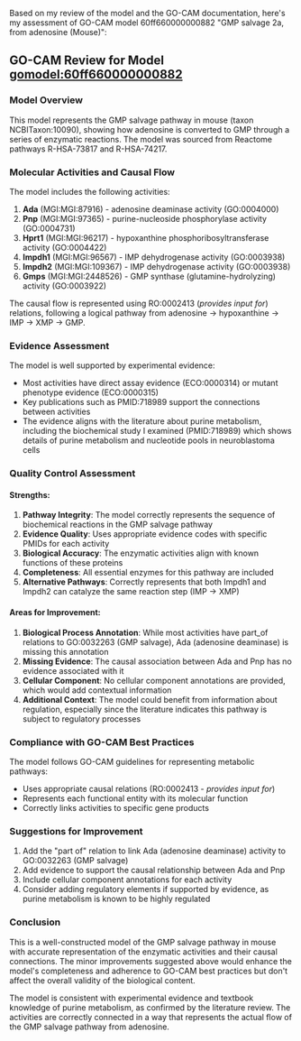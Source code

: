 Based on my review of the model and the GO-CAM documentation, here's my assessment of GO-CAM model 60ff660000000882 "GMP salvage 2a, from adenosine (Mouse)":

## GO-CAM Review for Model [gomodel:60ff660000000882](https://bioregistry.io/go.model:60ff660000000882)

### Model Overview
This model represents the GMP salvage pathway in mouse (taxon NCBITaxon:10090), showing how adenosine is converted to GMP through a series of enzymatic reactions. The model was sourced from Reactome pathways R-HSA-73817 and R-HSA-74217.

### Molecular Activities and Causal Flow
The model includes the following activities:
1. **Ada** (MGI:MGI:87916) - adenosine deaminase activity (GO:0004000)
2. **Pnp** (MGI:MGI:97365) - purine-nucleoside phosphorylase activity (GO:0004731)
3. **Hprt1** (MGI:MGI:96217) - hypoxanthine phosphoribosyltransferase activity (GO:0004422)
4. **Impdh1** (MGI:MGI:96567) - IMP dehydrogenase activity (GO:0003938)
5. **Impdh2** (MGI:MGI:109367) - IMP dehydrogenase activity (GO:0003938)
6. **Gmps** (MGI:MGI:2448526) - GMP synthase (glutamine-hydrolyzing) activity (GO:0003922)

The causal flow is represented using RO:0002413 (*provides input for*) relations, following a logical pathway from adenosine → hypoxanthine → IMP → XMP → GMP.

### Evidence Assessment
The model is well supported by experimental evidence:
- Most activities have direct assay evidence (ECO:0000314) or mutant phenotype evidence (ECO:0000315)
- Key publications such as PMID:718989 support the connections between activities
- The evidence aligns with the literature about purine metabolism, including the biochemical study I examined (PMID:718989) which shows details of purine metabolism and nucleotide pools in neuroblastoma cells

### Quality Control Assessment

#### Strengths:
1. **Pathway Integrity**: The model correctly represents the sequence of biochemical reactions in the GMP salvage pathway
2. **Evidence Quality**: Uses appropriate evidence codes with specific PMIDs for each activity
3. **Biological Accuracy**: The enzymatic activities align with known functions of these proteins
4. **Completeness**: All essential enzymes for this pathway are included
5. **Alternative Pathways**: Correctly represents that both Impdh1 and Impdh2 can catalyze the same reaction step (IMP → XMP)

#### Areas for Improvement:
1. **Biological Process Annotation**: While most activities have part_of relations to GO:0032263 (GMP salvage), Ada (adenosine deaminase) is missing this annotation
2. **Missing Evidence**: The causal association between Ada and Pnp has no evidence associated with it
3. **Cellular Component**: No cellular component annotations are provided, which would add contextual information
4. **Additional Context**: The model could benefit from information about regulation, especially since the literature indicates this pathway is subject to regulatory processes

### Compliance with GO-CAM Best Practices
The model follows GO-CAM guidelines for representing metabolic pathways:
- Uses appropriate causal relations (RO:0002413 - *provides input for*)
- Represents each functional entity with its molecular function
- Correctly links activities to specific gene products

### Suggestions for Improvement
1. Add the "part of" relation to link Ada (adenosine deaminase) activity to GO:0032263 (GMP salvage)
2. Add evidence to support the causal relationship between Ada and Pnp
3. Include cellular component annotations for each activity
4. Consider adding regulatory elements if supported by evidence, as purine metabolism is known to be highly regulated

### Conclusion
This is a well-constructed model of the GMP salvage pathway in mouse with accurate representation of the enzymatic activities and their causal connections. The minor improvements suggested above would enhance the model's completeness and adherence to GO-CAM best practices but don't affect the overall validity of the biological content.

The model is consistent with experimental evidence and textbook knowledge of purine metabolism, as confirmed by the literature review. The activities are correctly connected in a way that represents the actual flow of the GMP salvage pathway from adenosine.